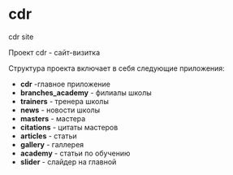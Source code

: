 # cdr
cdr site

Проект cdr - сайт-визитка

Структура проекта включает в себя следующие приложения:
<ul>
<li><strong>cdr</strong> -главное приложение</li>
<li><strong>branches_academy</strong> - филиалы школы</li>
<li><strong>trainers</strong> - тренера школы</li>
<li><strong>news</strong> - новости школы </li>
<li><strong>masters</strong> - мастера</li>
<li><strong>citations</strong> - цитаты мастеров</li>
<li><strong>articles</strong> - статьи</li>
<li><strong>gallery</strong> - галлерея</li>
<li><strong>academy</strong> - статьи по обучению</li>
<li><strong>slider</strong> - слайдер на главной</li>
</ul>

